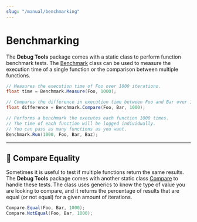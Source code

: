 ```yaml
---
slug: "/manual/benchmarking"
---
```


# Benchmarking

The **Debug Tools** package comes with a static class to perform function benchmark tests. The [Benchmark](/api/Zigurous.Debug/Benchmark) class can be used to measure the execution time of a single function or the comparison between multiple functions.

```csharp
// Measures the execution time of Foo over 1000 iterations.
float time = Benchmark.Measure(Foo, 1000);

// Compares the difference in execution time between Foo and Bar over 1000 iterations.
float difference = Benchmark.Compare(Foo, Bar, 1000);

// Performs a benchmark the executes each function 1000 times.
// The time of each function will be logged individually.
// You can pass as many functions as you want.
Benchmark.Run(1000, Foo, Bar, Baz);
```

<hr/>

## 🎏 Compare Equality

Sometimes it is useful to test if multiple functions return the same results. The **Debug Tools** package comes with another static class [Compare](/api/Zigurous.Debug/Compare-1) to handle these tests. The class uses generics to know the type of value you are looking to compare, and it returns the percentage of results that are equal (or not equal) for a given amount of iterations.

```csharp
Compare.Equal(Foo, Bar, 1000);
Compare.NotEqual(Foo, Bar, 1000);
```
